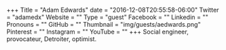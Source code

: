 +++
Title = "Adam Edwards"
date = "2016-12-08T20:55:58-06:00"
Twitter = "adamedx"
Website = ""
Type = "guest"
Facebook = ""
Linkedin = ""
Pronouns = ""
GitHub = ""
Thumbnail = "img/guests/aedwards.png"
Pinterest = ""
Instagram = ""
YouTube = ""
+++
Social engineer, provocateur, Detroiter, optimist.
